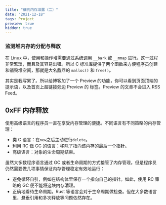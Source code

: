 ```yaml
---
title: "细究内存泄露（二）"
date: "2021-12-18"
tags: Project
preview: true
hidden: true
---
```




### 监测堆内存的分配与释放

在 Linux 中，使用和操作堆需要通过系统调用 `__bark` 或 `__mmap` 进行。这一过程非常繁琐，而且及其容易出错。所以 C 标准库提供了两个函数来方便程序员创建和销毁堆空间，那就是大名鼎鼎的 `malloc()` 和 `free()`。

<div className="flex flex-col space-y-2">
    <Dialog>
        马上医务工作者要来我房间做核酸检测，所以我先溜了。后续会讲到 Library 动态注入，二进制插桩，页分配器，系统调用追 踪等等一系列我们在项目中用到的方案。一定不会咕。
    </Dialog>
    <DialogBack>
        其实是我写累了。所以给博客加了一个 Preview 的功能，你可以看到页面顶端的提示语，以及首页上超链接旁边 Preview 的  标签。Preview 的文章不会进入 RSS Feed。
    </DialogBack>
</div>

## 0xFF 内存释放

使用高级语言的程序员一直在享受内存管理的便捷。不同语言有不同策略的内存管理：

- 类 C 语言：在`new`之后主动进行`delete`。
- 利用 RC 做 GC 的语言：移除了指向该内存的最后一个指针。
- 高级语言：对象的生命周期结束。

虽然大多数程序语言通过 GC 或者生命周期的方式接管了内存管理，但是程序员仍然需要做几项事情保证内存管理稳定有效地运行：

- 避免循环自引，例如在结构体里保存一个指向自己的指针。如此，使用 RC 策略的 GC 便不能将这块内存清理。
- 正确地看待生命周期。Rust 等语言会对于生命周期做检查。但在大多数语言里，悬垂引用和多次释放等问题依然存在。
